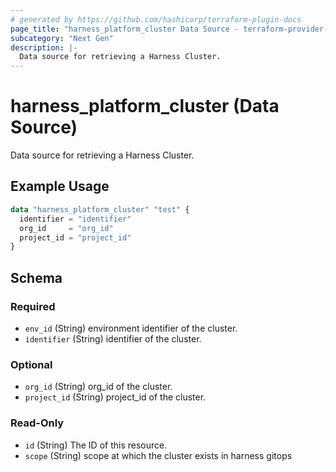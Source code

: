 ```yaml
---
# generated by https://github.com/hashicorp/terraform-plugin-docs
page_title: "harness_platform_cluster Data Source - terraform-provider-harness"
subcategory: "Next Gen"
description: |-
  Data source for retrieving a Harness Cluster.
---
```


# harness_platform_cluster (Data Source)

Data source for retrieving a Harness Cluster.

## Example Usage

```terraform
data "harness_platform_cluster" "test" {
  identifier = "identifier"
  org_id     = "org_id"
  project_id = "project_id"
}
```

<!-- schema generated by tfplugindocs -->
## Schema

### Required

- `env_id` (String) environment identifier of the cluster.
- `identifier` (String) identifier of the cluster.

### Optional

- `org_id` (String) org_id of the cluster.
- `project_id` (String) project_id of the cluster.

### Read-Only

- `id` (String) The ID of this resource.
- `scope` (String) scope at which the cluster exists in harness gitops


